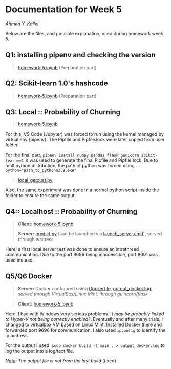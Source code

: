 # Documentation for Week 5
*Ahmed Y. Kallel*

Below are the files, and possible explanation, used during homework week 5.

## Q1: installing pipenv and checking the version
> [homework-5.ipynb](homework-5.ipynb) (Preparation part)

## Q2: Scikit-learn 1.0's hashcode 
> [homework-5.ipynb](homework-5.ipynb) (Preparation part)

## Q3: Local :: Probability of Churning
> [homework-5.ipynb](homework-5.ipynb)

For this, VS Code (Jupyter) was forced to run using the kernel managed by virtual env (pipenv). The Pipfile and Pipfile.lock were later copied from user folder.

For the final part, ``pipenv install numpy pandas flask gunicorn scikit-learn==1.0`` was used to generate the final Pipfile and Pipfile.lock. Due to multipython distribution, the path of python was forced using `--python="path_to_pythonn3.8.exe"`


> [local_getcust.py](local_getcust.py),

Also, the same experiment was done in a normal python script inside the folder to ensure the same output.

## Q4:: Localhost :: Probability of Churning
> **Client:** [homework-5.ipynb](homework-5.ipynb)
> 
> **Server:** [predict.py](predict.py) (can be launched via [launch_server.cmd](launch_server.cmd)), served through waitress

Here, a first local server test was done to ensure an intrathread communication. Due to the port 9696 being inaccessible, port 8001 was used instead.


## Q5/Q6 Docker
> **Server:** Docker configured using [Dockerfile](Dockerfile), [output_docker.log](output_docker.log), *served through VirtualBox/Linux Mint, through guincorn/flask*

> **Client:** [homework-5.ipynb](homework-5.ipynb)

Here, I had with Windows very serious problems. It *may be probably linked to Hyper-V not being correctly enabled?*. Eventually and after many trials, I changed to virtualbox VM based on Linux Mint. Installed Docker there and forwarded port 9696 for communication. I also used `ipconfig` to identify the ip address. 

For the output I used:
`sudo docker build -t main . > output_docker.log` to log the output into a log/text file.

~~*<ins>Note</ins>: The output file is not from the last build*~~ (fixed)
